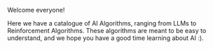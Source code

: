Welcome everyone!

Here we have a catalogue of AI Algorithms, ranging from LLMs to Reinforcement Algorithms.
These algorithms are meant to be easy to understand, and we hope you have a good time learning about AI :).